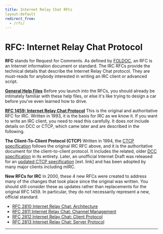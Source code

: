 ```yaml
---
title: Internet Relay Chat RFCs
layout:default
redirect_from:
  - /rfc/
---
```


# RFC: Internet Relay Chat Protocol

**RFC** stands for Request for Comments. As defined by [FOLDOC](http://foldoc.doc.ic.ac.uk/foldoc/foldoc.cgi?query=RFC&action=Search), an RFC is an Internet information document or standard. The IRC RFCs provide the technical details that describe the Internet Relay Chat protocol. They are must-reads for anybody interested in writing an IRC client or advanced script.

**[General Help Files](/irchelp/faq.html)**      Before you launch into the RFCs, you should already be intimately familiar with these help files, or else it's like trying to design a car before you've even learned how to drive.

**[RFC 1459: Internet Relay Chat Protocol](rfc.html)**      This is the original and authoritative RFC for IRC. Written in 1993, it is the basis for IRC as we know it. If you want to write an IRC client, you need to read this carefully. It does _not_ include details on DCC or CTCP, which came later and are described in the following.

**The Client-To-Client Protocol (CTCP)**      Written in 1994, the [CTCP specification](/irchelp/protocol/ctcpspec.html) follows the original IRC RFC above, and it is the authoritative document for the client-to-client protocol. It includes the related, older [DCC specification](/irchelp/protocol/dccspec.html) in its entirety. Later, an unofficial Internet Draft was released for an [updated CTCP specification](http://www.invlogic.com/irc/ctcp.html) [ext. link] and has been adopted by many major clients including mIRC.

**New RFCs for IRC**      In 2000, these 4 new RFCs were created to address many of the changes that took place since the original was written. You should still consider these as updates rather than replacements for the original RFC 1459. In particular, they do not necessarily represent a new, official standard.

  * [RFC 2810 Internet Relay Chat: Architecture](rfc2810.txt)
  * [RFC 2811 Internet Relay Chat: Channel Management](rfc2811.txt)
  * [RFC 2812 Internet Relay Chat: Client Protocol](rfc2812.txt)
  * [RFC 2813 Internet Relay Chat: Server Protocol](rfc2813.txt)

* * *
